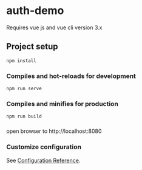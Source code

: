 # auth-demo

Requires vue js and vue cli version 3.x
## Project setup
```
npm install
```

### Compiles and hot-reloads for development
```
npm run serve
```

### Compiles and minifies for production
```
npm run build
```
### 
open browser to http://localhost:8080

### Customize configuration
See [Configuration Reference](https://cli.vuejs.org/config/).
